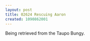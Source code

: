 ```yaml
---
layout: post
title: 02624 Rescuing Aaron
created: 1090862001
---
```

Being retrieved from the Taupo Bungy.
